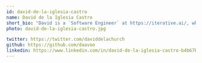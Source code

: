 ```yaml
---
id: david-de-la-iglesia-castro
name: David de la Iglesia Castro
short_bio: "David is a `Software Engineer` at https://iterative.ai/, where he mainly works on open source tools like [DVC](https://github.com/iterative/dvc) and [DVCLive](https://github.com/iterative/dvclive). Before that, he was a `Senior Computer Vision Researcher` at [Gradiant](https://www.gradiant.org/)"
photo: david-de-la-iglesia-castro.jpg

twitter: https://twitter.com/daviddelachurch
github: https://github.com/daavoo
linkedin: https://www.linkedin.com/in/david-de-la-iglesia-castro-b4b67b20a/
---
```

